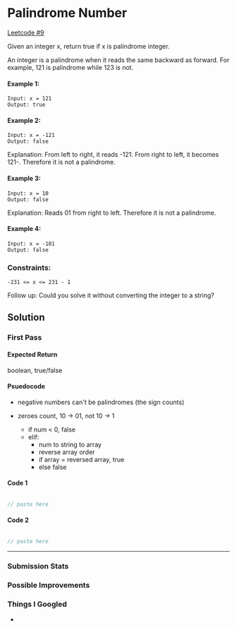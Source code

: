 # Palindrome Number

[Leetcode #9](https://leetcode.com/problems/palindrome-number/)

Given an integer x, return true if x is palindrome integer.

An integer is a palindrome when it reads the same backward as forward. For example, 121 is palindrome while 123 is not.

 

#### Example 1:

    Input: x = 121
    Output: true

#### Example 2:

    Input: x = -121
    Output: false

Explanation: From left to right, it reads -121. From right to left, it becomes 121-. Therefore it is not a palindrome.

#### Example 3:

    Input: x = 10
    Output: false

Explanation: Reads 01 from right to left. Therefore it is not a palindrome.

#### Example 4:

    Input: x = -101
    Output: false

 

### Constraints:

    -231 <= x <= 231 - 1

 
Follow up: Could you solve it without converting the integer to a string?


## Solution

### First Pass

#### Expected Return
boolean, true/false

#### Psuedocode

- negative numbers can't be palindromes (the sign counts)
- zeroes count, 10 -> 01, not 10 -> 1

  - if num < 0, false
  - elif:
    - num to string to array
    - reverse array order
    - if array = reversed array, true
    - else false

#### Code 1
```javascript

// paste here

```

#### Code 2

```javascript

// paste here

```


-----

### Submission Stats

### Possible Improvements

### Things I Googled

*
